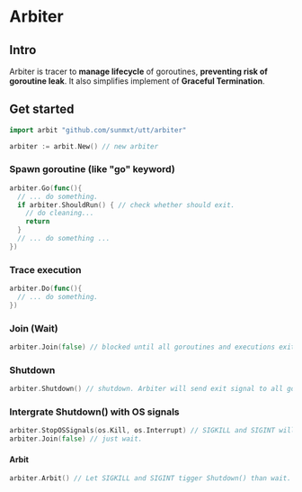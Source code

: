# Arbiter

## Intro

Arbiter is tracer to **manage lifecycle** of goroutines, **preventing risk of goroutine leak**. It also simplifies implement of **Graceful Termination**.



## Get started

```go
import arbit "github.com/sunmxt/utt/arbiter"
```

```go
arbiter := arbit.New() // new arbiter
```



### Spawn goroutine (like "go" keyword)

```go
arbiter.Go(func(){
  // ... do something.
  if arbiter.ShouldRun() { // check whether should exit.
    // do cleaning...
    return
  }
  // ... do something ...
})
```

### Trace execution

```go
arbiter.Do(func(){
  // ... do something.
})
```

### Join (Wait)

```go
arbiter.Join(false) // blocked until all goroutines and executions exited.
```

### Shutdown

```go
arbiter.Shutdown() // shutdown. Arbiter will send exit signal to all goroutines and executions. 
```

### Intergrate Shutdown() with OS signals

```go
arbiter.StopOSSignals(os.Kill, os.Interrupt) // SIGKILL and SIGINT will tigger Shutdown().
arbiter.Join(false) // just wait.
```

#### Arbit

```go
arbiter.Arbit() // Let SIGKILL and SIGINT tigger Shutdown() than wait.
```

